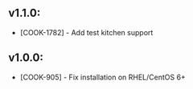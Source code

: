 ## v1.1.0:

* [COOK-1782] - Add test kitchen support

## v1.0.0:

* [COOK-905] - Fix installation on RHEL/CentOS 6+
